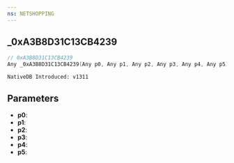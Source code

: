 ```yaml
---
ns: NETSHOPPING
---
```

## _0xA3B8D31C13CB4239

```c
// 0xA3B8D31C13CB4239
Any _0xA3B8D31C13CB4239(Any p0, Any p1, Any p2, Any p3, Any p4, Any p5);
```

```
NativeDB Introduced: v1311
```

## Parameters
* **p0**:
* **p1**:
* **p2**:
* **p3**:
* **p4**:
* **p5**:
